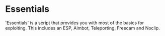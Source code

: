 # Essentials

'Essentials' is a script that provides you with most of the basics for exploiting. This includes an ESP, Aimbot, Teleporting, Freecam and Noclip.

